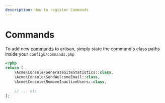 ```yaml
---
description: How to register Commands
---
```

# Commands

To add new [commands](https://laravel.com/docs/7.x/artisan#writing-commands) to artisan, simply state the command's class paths inside your `configs/commands.php`

```php
<?php
return [
    \Acme\Console\GenerateSiteStatistics::class,
    \Acme\Console\SendWelcomeEmail::class,
    \Acme\Console\RemoveInactiveUsers::class,
    
    // ... etc
];
```
